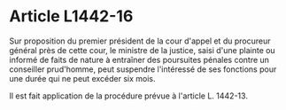 # Article L1442-16

Sur proposition du premier président de la cour d'appel et du procureur général près de cette cour, le ministre de la justice, saisi d'une plainte ou informé de faits de nature à entraîner des poursuites pénales contre un conseiller prud'homme, peut suspendre l'intéressé de ses fonctions pour une durée qui ne peut excéder six mois.

Il est fait application de la procédure prévue à l'article L. 1442-13.